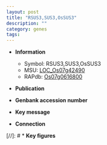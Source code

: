 ```yaml
---
layout: post
title: "RSUS3,SUS3,OsSUS3"
description: ""
category: genes
tags: 
---
```


* **Information**  
    + Symbol: RSUS3,SUS3,OsSUS3  
    + MSU: [LOC_Os07g42490](http://rice.uga.edu/cgi-bin/ORF_infopage.cgi?orf=LOC_Os07g42490)  
    + RAPdb: [Os07g0616800](http://rapdb.dna.affrc.go.jp/viewer/gbrowse_details/irgsp1?name=Os07g0616800)  

* **Publication**  

* **Genbank accession number**  

* **Key message**  

* **Connection**  

[//]: # * **Key figures**  


